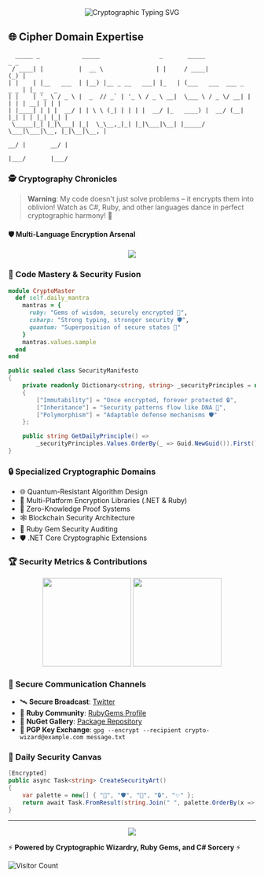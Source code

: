 <div align="center">
  <img src="https://readme-typing-svg.demolab.com?font=Fira+Code&pause=1000&color=00F700&center=true&width=700&lines=Decrypting+the+Impossible+%7C+Encrypting+the+Unimaginable+🔒;Where+Algorithms+Meet+Artistry+%7C+Security+is+an+Equation+✨;Breaking+Barriers%2C+Not+Encryptions+🚀;Crafting+Secure+Solutions+in+C%23+%26+Ruby+💎" alt="Cryptographic Typing SVG" />
</div>

## 🌐 Cipher Domain Expertise
```ascii
  _____ _            _____                 _       _____                 _ _   
 / ____| |          |  __ \               | |     / ____|               (_) |  
| |    | |__   ___  | |__) |__ _ __   ___| |_   | (___   ___  ___ _   _ _ | |_ _   _ 
| |    | '_ \ / _ \ |  _  // _` | '_ \ / _ \ __|  \___ \ / _ \/ __| | | | | __| | | |
| |____| | | |  __/ | | \ \ (_| | | | |  __/ |_   ____) |  __/ (__| |_| | | |_| |_| |
 \_____|_| |_|\___| |_|  \_\__,_|_| |_|\___|\__| |_____/ \___|\___|\__, |_|\__|\__, |
                                                                      __/ |       __/ |
                                                                     |___/       |___/ 
```

### 🕵️ Cryptography Chronicles
> **Warning**: My code doesn't just solve problems – it encrypts them into oblivion! Watch as C#, Ruby, and other languages dance in perfect cryptographic harmony! 🔐

#### 🛡️ Multi-Language Encryption Arsenal
<div align="center">
  <img src="https://skillicons.dev/icons?i=cs,ruby,python,rust,cpp,linux,docker" />
</div>

### 🎯 Code Mastery & Security Fusion
```ruby
module CryptoMaster
  def self.daily_mantra
    mantras = {
      ruby: "Gems of wisdom, securely encrypted 💎",
      csharp: "Strong typing, stronger security 🛡️",
      quantum: "Superposition of secure states 🌌"
    }
    mantras.values.sample
  end
end
```

```csharp
public sealed class SecurityManifesto
{
    private readonly Dictionary<string, string> _securityPrinciples = new()
    {
        ["Immutability"] = "Once encrypted, forever protected 🔒",
        ["Inheritance"] = "Security patterns flow like DNA 🧬",
        ["Polymorphism"] = "Adaptable defense mechanisms 🛡️"
    };

    public string GetDailyPrinciple() => 
        _securityPrinciples.Values.OrderBy(_ => Guid.NewGuid()).First();
}
```

### 🔒 Specialized Cryptographic Domains
- 🌐 Quantum-Resistant Algorithm Design
- 🔑 Multi-Platform Encryption Libraries (.NET & Ruby)
- 🔬 Zero-Knowledge Proof Systems
- 🕸️ Blockchain Security Architecture
- 💎 Ruby Gem Security Auditing
- 🛡️ .NET Core Cryptographic Extensions

### 🏆 Security Metrics & Contributions
<div align="center">
  <img height="180em" src="https://github-readme-stats.vercel.app/api?username=crypt0-wizard&show_icons=true&theme=radical&include_all_commits=true&count_private=true"/>
  <img height="180em" src="https://github-readme-stats.vercel.app/api/top-langs/?username=crypt0-wizard&layout=compact&langs_count=7&theme=radical"/>
</div>

### 🌈 Secure Communication Channels
- 🛰️ **Secure Broadcast**: [Twitter](https://twitter.com/yourusername)
- 💎 **Ruby Community**: [RubyGems Profile](https://rubygems.org/profiles/yourusername)
- 🔷 **NuGet Gallery**: [Package Repository](https://www.nuget.org/profiles/yourusername)
- 📧 **PGP Key Exchange**: `gpg --encrypt --recipient crypto-wizard@example.com message.txt`

### 🎨 Daily Security Canvas
```csharp
[Encrypted]
public async Task<string> CreateSecurityArt()
{
    var palette = new[] { "🔐", "🛡️", "💎", "🔒", "✨" };
    return await Task.FromResult(string.Join(" ", palette.OrderBy(x => Guid.NewGuid())));
}
```

---
<div align="center">
  <img src="https://quotes-github-readme.vercel.app/api?type=horizontal&theme=radical" />
</div>

⚡ **Powered by Cryptographic Wizardry, Ruby Gems, and C# Sorcery** ⚡

![Visitor Count](https://visitor-badge.laobi.icu/badge?page_id=crypt0-wizard.crypt0-wizard)
